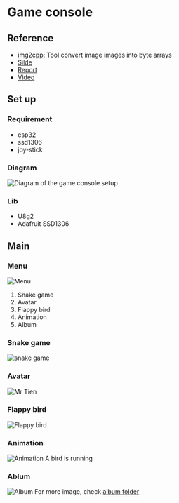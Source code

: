 # Game console 
## Reference
- [img2cpp](https://javl.github.io/image2cpp/): Tool convert image images into byte arrays 
- [Silde]()
- [Report]()
- [Video]()
## Set up
### Requirement
- esp32
- ssd1306
- joy-stick
### Diagram
![Diagram of the game console setup](img\diagram\diagram_wokwi.png)
### Lib
- U8g2
- Adafruit SSD1306
## Main
### Menu
![Menu](img/menu/menu.png)
1. Snake game
2. Avatar 
3. Flappy bird 
4. Animation
5. Album
### Snake game
![snake game](img/1_snake/snake_game.png)
### Avatar
![Mr Tien](img/2_Image/mr_Tien.png)
### Flappy bird
![Flappy bird](img/3_flappybird/flappy_bird.png)
### Animation
![Animation](img/4_animation/animation.png)
A bird is running
### Ablum
![Album](img/5_album/album2.png)
For more image, check [album folder](img/5_album/)